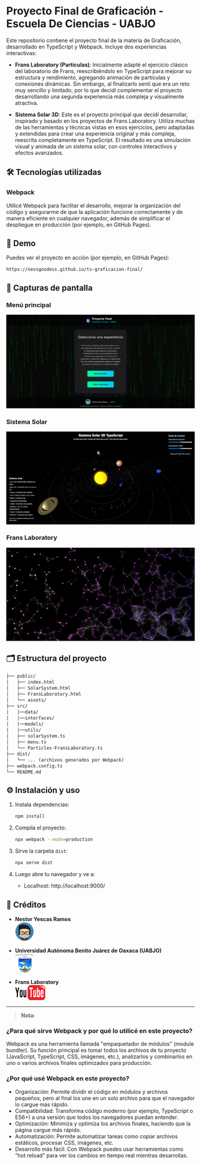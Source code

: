 # Proyecto Final de Graficación - Escuela De Ciencias - UABJO

Este repositorio contiene el proyecto final de la materia de Graficación, desarrollado en TypeScript y Webpack. Incluye dos experiencias interactivas:

- **Frans Laboratory (Partículas)**: Inicialmente adapté el ejercicio clásico del laboratorio de Frans, reescribiéndolo en TypeScript para mejorar su estructura y rendimiento, agregando animación de partículas y conexiones dinámicas. Sin embargo, al finalizarlo sentí que era un reto muy sencillo y limitado, por lo que decidí complementar el proyecto desarrollando una segunda experiencia más compleja y visualmente atractiva.

- **Sistema Solar 3D**: Este es el proyecto principal que decidí desarrollar, inspirado y basado en los proyectos de Frans Laboratory. Utiliza muchas de las herramientas y técnicas vistas en esos ejercicios, pero adaptadas y extendidas para crear una experiencia original y más compleja, reescrita completamente en TypeScript. El resultado es una simulación visual y animada de un sistema solar, con controles interactivos y efectos avanzados.

## 🛠️ Tecnologías utilizadas

### Webpack

Utilicé Webpack para facilitar el desarrollo, mejorar la organización del código y asegurarme de que la aplicación funcione correctamente y de manera eficiente en cualquier navegador, además de simplificar el despliegue en producción (por ejemplo, en GitHub Pages).

## 🚀 Demo

Puedes ver el proyecto en acción (por ejemplo, en GitHub Pages):

```
https://nessgoodess.github.io/ts-graficacion-final/
```
## 📸 Capturas de pantalla

### Menú principal
![Menú principal](public/assets/captura_menu.png)

### Sistema Solar
![Sistema Solar](public/assets/captura_solarsystem.png)

### Frans Laboratory
![Frans Laboratory](public/assets/captura_franslab.png)

## 🗂️ Estructura del proyecto

```
├── public/
│   ├── index.html
│   ├── SolarSystem.html
│   ├── FransLaboratory.html
│   └── assets/
├── src/
|   |──data/
|   |──interfaces/
|   |──models/
|   |──utils/
│   ├── solarSystem.ts
│   ├── menu.ts
│   └── Particles-FransLaboratory.ts
├── dist/
│   └── ... (archivos generados por Webpack)
├── webpack.config.ts
└── README.md
```

## ⚙️ Instalación y uso

1. Instala dependencias:
   ```bash
   npm install
   ```

2. Compila el proyecto:
   ```bash
   npx webpack --mode=production
   ```

3. Sirve la carpeta `dist`:
   ```bash
   npx serve dist
   ```
4. Luego abre tu navegador y ve a:
   - Localhost: http://localhost:9000/

## 📝 Créditos

- **Nestor Yescas Ramos**  
  <a href="https://github.com/NessGoodess">
    <img src="public/assets/Ness_Logo.png" alt="NessGoodess" width="50" height="50">
  </a>
- **Universidad Autónoma Benito Juárez de Oaxaca (UABJO)**  
  <img src="public/assets/Escudo_de_UABJO.png" alt="UABJO" width="50px" height="50px">

- **Frans Laboratory**  
  <a href="https://www.youtube.com/@Frankslaboratory">
    <img src="public/assets/Youtube.png" alt="Frans Laboratory" width="80" height="40">
  </a>

---

> **Nota:** 

### ¿Para qué sirve Webpack y por qué lo utilicé en este proyecto?

Webpack es una herramienta llamada "empaquetador de módulos" (module bundler). Su función principal es tomar todos los archivos de tu proyecto (JavaScript, TypeScript, CSS, imágenes, etc.), analizarlos y combinarlos en uno o varios archivos finales optimizados para producción.

### ¿Por qué usé Webpack en este proyecto?

- Organización: Permite dividir el código en módulos y archivos pequeños, pero al final los une en un solo archivo para que el navegador lo cargue más rápido.
- Compatibilidad: Transforma código moderno (por ejemplo, TypeScript o ES6+) a una versión que todos los navegadores puedan entender.
- Optimización: Minimiza y optimiza los archivos finales, haciendo que la página cargue más rápido.
- Automatización: Permite automatizar tareas como copiar archivos estáticos, procesar CSS, imágenes, etc.
- Desarrollo más fácil: Con Webpack puedes usar herramientas como "hot reload" para ver los cambios en tiempo real mientras desarrollas.